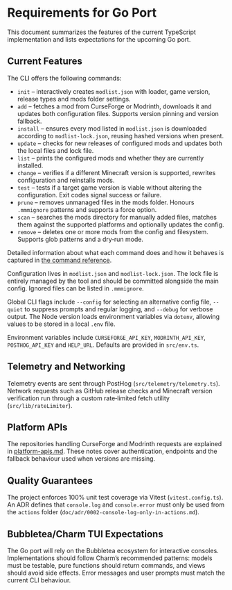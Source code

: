 # Requirements for Go Port

This document summarizes the features of the current TypeScript implementation and lists expectations for the upcoming Go port.

## Current Features

The CLI offers the following commands:

- `init` – interactively creates `modlist.json` with loader, game version, release types and mods folder settings.
- `add` – fetches a mod from CurseForge or Modrinth, downloads it and updates both configuration files. Supports version pinning and version fallback.
- `install` – ensures every mod listed in `modlist.json` is downloaded according to `modlist-lock.json`, reusing hashed versions when present.
- `update` – checks for new releases of configured mods and updates both the local files and lock file.
- `list` – prints the configured mods and whether they are currently installed.
- `change` – verifies if a different Minecraft version is supported, rewrites configuration and reinstalls mods.
- `test` – tests if a target game version is viable without altering the configuration. Exit codes signal success or failure.
- `prune` – removes unmanaged files in the mods folder. Honours `.mmmignore` patterns and supports a force option.
- `scan` – searches the mods directory for manually added files, matches them against the supported platforms and optionally updates the config.
- `remove` – deletes one or more mods from the config and filesystem. Supports glob patterns and a dry‑run mode.

Detailed information about what each command does and how it behaves is captured in
[the command reference](commands/README.md).

Configuration lives in `modlist.json` and `modlist-lock.json`. The lock file is entirely managed by the tool and should be committed alongside the main config. Ignored files can be listed in `.mmmignore`.

Global CLI flags include `--config` for selecting an alternative config file, `--quiet` to suppress prompts and regular logging, and `--debug` for verbose output. The Node version loads environment variables via `dotenv`, allowing values to be stored in a local `.env` file.

Environment variables include `CURSEFORGE_API_KEY`, `MODRINTH_API_KEY`, `POSTHOG_API_KEY` and `HELP_URL`. Defaults are provided in `src/env.ts`.

## Telemetry and Networking

Telemetry events are sent through PostHog (`src/telemetry/telemetry.ts`). Network requests such as GitHub release checks and Minecraft version verification run through a custom rate‑limited fetch utility (`src/lib/rateLimiter`).

## Platform APIs

The repositories handling CurseForge and Modrinth requests are explained in [platform-apis.md](platform-apis.md). These notes cover authentication, endpoints and the fallback behaviour used when versions are missing.

## Quality Guarantees

The project enforces 100% unit test coverage via Vitest (`vitest.config.ts`). An ADR defines that `console.log` and `console.error` must only be used from the `actions` folder (`doc/adr/0002-console-log-only-in-actions.md`).

## Bubbletea/Charm TUI Expectations

The Go port will rely on the Bubbletea ecosystem for interactive consoles. Implementations should follow Charm’s recommended patterns: models must be testable, pure functions should return commands, and views should avoid side effects. Error messages and user prompts must match the current CLI behaviour.

